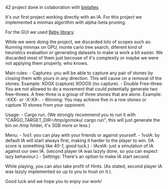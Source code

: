 42 project done in colaboration with [bielaltes](https://github.com/bielaltes) 

It's our first project working directly with an IA. For this project we implemented a minmax algorithm with alpha-beta pruning.

For the GUI we used [Beby library](https://bevyengine.org/).

While we were doing the project, we discarded lots of scopes such as: Running minmax on GPU, monte carlo tree search, diferent kind of heuristics evaluation or generating datasets to make ia work a bit easier. We discarded most of them just becouse of it's complexity or maybe we were not applying them properly, who knows.

Main rules:
    - Captures: you will be able to capture any pair of stones by closing them with yours in any direction. This will cause on a removal of the stones. Example: XOOX (capture) XOOOX (no capture).
    - Double Free-three: You are not allowed to do a movement that could potentially generate two free-threes. A free-three is a group of three stones that are alone. Example: -XXX- or -X-XX-.
    - Winning: You may achieve five in a row stones or capture 10 stones from your opponent.

Usage:
    - Cargo run.
        (We strongly recommend you to run it with "CARGO_TARGET_DIR=/tmp/gomoku/ cargo run", this will just generate the bin on /tmp folder, it's 3GB more or less.)

Menu:
    - 1vs1: you can play with your friends or against yourself.
    - 1vsIA: by default IA will start always first, making it harder to the player to win. (IA score is something like 40-1, good luck.)
    - IAvsIA: just a simulation of IA against our own IA. (second player IA was lazyly done, so you can expect lazy behaviour.)
    - Settings: There's an option to make IA start second.

While playing, you can also take profit of Hints. (As stated, second player IA was lazyly implemented so up to you to trust on it.).

Good luck and we hope you to enjoy our work!
